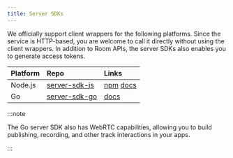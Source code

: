 ```yaml
---
title: Server SDKs
---
```


We officially support client wrappers for the following platforms. Since the service is HTTP-based, you are welcome to call it directly without using the client wrappers. In addition to Room APIs, the server SDKs also enables you to generate access tokens.

| Platform | Repo                                                        | Links                                                                                                            |
| :------- | :---------------------------------------------------------- | :--------------------------------------------------------------------------------------------------------------- |
| Node.js  | [server-sdk-js](https://github.com/livekit/server-sdk-js)   | [npm](https://www.npmjs.com/package/livekit-server-sdk) [docs](https://docs.livekit.io/server-sdk-js/index.html) |
| Go       | [server-sdk-go](https://github.com/livekit/server-sdk-go) | [docs](https://pkg.go.dev/github.com/livekit/server-sdk-go)                                                     |

:::note

The Go server SDK also has WebRTC capabilities, allowing you to build publishing, recording, and other track interactions in your apps.

:::
